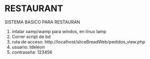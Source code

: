 # RESTAURANT
SISTEMA BASICO PARA RESTAURAN
1) intalar xamp/wamp para windos, en linux lamp
2) Correr script de bd
3) ruta de acceso: http://localhost/sliceBreadWeb/pedidos_view.php
4) usuario: tdeleon
5) contraseña: 123456
